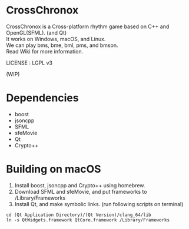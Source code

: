 # CrossChronox
CrossChronox is a Cross-platform rhythm game based on C++ and OpenGL(SFML). (and Qt)  
It works on Windows, macOS, and Linux.  
We can play bms, bme, bml, pms, and bmson.  
Read Wiki for more information.

LICENSE : LGPL v3

(WIP)

# Dependencies
* boost  
* jsoncpp  
* SFML  
* sfeMovie  
* Qt  
* Crypto++

# Building on macOS
1. Install boost, jsoncpp and Crypto++ using homebrew.
2. Download SFML and sfeMovie, and put frameworks to /Library/Frameworks
3. Install Qt, and make symbolic links. (run following scripts on terminal)

```
cd (Qt Application Directory)/(Qt Version)/clang_64/lib
ln -s QtWidgets.framework QtCore.framework /Library/Frameworks
```